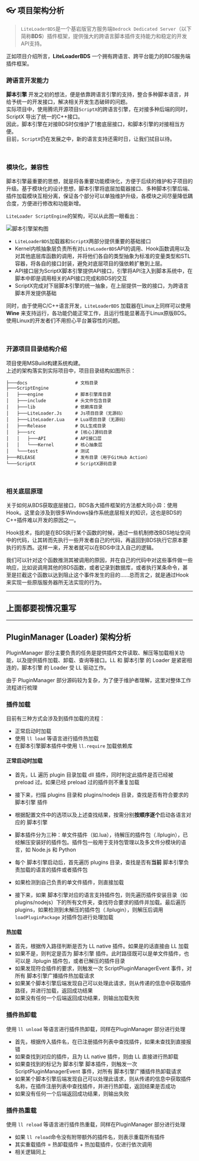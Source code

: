 ## 👓 项目架构分析

> `LiteLoaderBDS`是一个基岩版官方服务端`Bedrock Dedicated Server`（以下简称**BDS**）插件框架，提供强大的跨语言脚本插件支持能力和稳定的开发API支持。

正如项目介绍所言，**LiteLoaderBDS** 一个拥有跨语言、跨平台能力的BDS服务端插件框架。

### 跨语言开发能力

**脚本引擎** 开发之初的想法，便是依靠跨语言引擎的支持，整合多种脚本语言，并给予统一的开发接口，解决相关开发生态破碎的问题。  
实际项目中，使用腾讯开源项目`ScriptX`的跨语言引擎，在对接多种后端的同时，ScriptX 导出了统一的C++接口。  
因此，脚本引擎在对接BDS时仅维护了1套底层接口，和脚本引擎的对接相当方便。  
目前，`ScriptX`仍在发展之中，新的语言支持还需时日，让我们拭目以待。

<br>

### 模块化，兼容性

脚本引擎最重要的思想，就是将各重要功能模块化，方便于后续的维护和子项目的升级。基于模块化的设计思想，脚本引擎将底层加载器接口、多种脚本引擎后端、插件加载模块互相分离，保证各个部分可以单独维护升级，各模块之间尽量降低耦合度，方便进行修改和功能新增。

`LiteLoader ScriptEngine`的架构，可以从此图一眼看出：

![脚本引擎架构图](structure.png)

- `LiteLoaderBDS`加载器和`ScriptX`两部分提供重要的基础接口
- Kernel内核抽象层负责所有对`LiteLoaderBDS`API的调用、Hook函数调用以及对其他底层库函数的调用，并将他们各自的类型抽象为标准的变量类型和STL容器，将各自的接口封装，避免对底层项目的强依赖扩散到上层。
- API接口层为ScriptX脚本引擎提供API接口，引擎将API注入到脚本系统中，在脚本中即是调用相关的API接口完成和BDS的交互
- ScriptX完成对下层脚本引擎的统一抽象，在上层提供一致的接口，为跨语言脚本开发提供基础

同时，由于使用C/C++语言开发，`LiteLoaderBDS` 加载器在Linux上同样可以使用 **Wine** 来支持运行，各功能仍能正常工作，且运行性能显著高于Linux原版BDS。使用Linux的开发者们不用担心平台兼容性的问题。

<br>

### 开源项目目录结构介绍

项目使用MSBuild构建系统构建。  
上述的架构落实到实际项目中，项目目录结构如图所示：

```
├───docs                  # 文档目录
├───ScriptEngine
│   ├───engine            # 脚本引擎库目录
│   ├───include           # 头文件包含目录
│   ├───lib               # 依赖库目录
│   ├───LiteLoader.Js     # Js项目目录（无源码）
│   ├───LiteLoader.Lua    # Lua项目目录（无源码）
│   ├───Release           # DLL生成目录
│   ├───src               # [核心]源码目录
│   │   ├───API           # API接口层
│   │   └───Kernel        # 核心抽象层
│   └───test              # 测试
├───RELEASE               # 发布目录（用于GitHub Action）
└───ScriptX               # ScriptX源码目录
```

<br>

### 相关底层原理

关于如何从BDS获取底层接口，BDS各大插件框架的方法都大同小异：使用Hook。这里会涉及到很多Windows操作系统底层相关的知识，这也是BDS的C++插件难以开发的原因之一。  

Hook技术，指的是在BDS执行某个函数的时候，通过一些机制修改BDS地址空间中的代码，让其转而先执行一些开发者自己的代码，再返回到BDS执行它原本要执行的东西。这样一来，开发者就可以在BDS中注入自己的逻辑。  

我们可以针对这个函数推测其被调用的原因，并在自己的代码中对这些事件做一些响应，比如说调用其他的BDS函数，或者记录到数据库，或者执行某条命令，甚至是拦截这个函数以达到阻止这个事件发生的目的......总而言之，就是通过Hook来实现一些原版服务器所无法实现的行为。


---
## 上面都要视情况重写
---


## PluginManager (Loader) 架构分析

PluginManager 部分主要负责的任务是提供插件文件读取、解压等加载相关功能，以及提供插件加载、卸载、查询等接口。LL 和 脚本引擎 的 Loader 是紧密相连的，脚本引擎 的 Loader 受 LL 驱动工作。

由于 PluginManager 部分源码较为复杂，为了便于维护者理解，这里对整体工作流程进行梳理

### 插件加载

目前有三种方式会涉及到插件加载的流程：

- 正常启动时加载
- 使用 `ll load` 等语言进行插件热加载
- 在脚本引擎脚本插件中使用 `ll.require` 加载依赖库

#### 正常启动时加载

- 首先，LL 遍历 plugin 目录加载 dll 插件，同时判定此插件是否已经被 preload 过。如果已经 preload 过的插件则不重复加载
- 接下来，扫描 plugins 目录和 plugins/nodejs 目录，查找是否有符合要求的 脚本引擎 插件
- 根据配置文件中的选项以及上述查找结果，按需分别**按顺序逐个**启动各语言对应的 脚本引擎

- 脚本插件分为三种：单文件插件（如.lua），待解压的插件包（.llplugin），已经解压安装好的插件包。插件包一般用于支持包管理以及多文件分模块的语言，如 Node.js 和 Python
- 每个 脚本引擎启动后，首先遍历 plugins 目录，查找是否有**当前** 脚本引擎负责加载的语言的插件或者插件包
- 如果检测到自己负责的单文件插件，则直接加载
- 接下来，如果 脚本引擎对应的语言支持插件包，则先遍历插件安装目录（如 plugins/nodejs）下的所有文件夹，查找符合要求的插件并加载。最后遍历 plugins，如果检测到未解压的插件包（.llplugin），则解压后调用 `loadPluginPackage` 对插件包进行处理加载

#### 热加载

- 首先，根据传入路径判断是否为 LL native 插件。如果是的话直接由 LL 加载
- 如果不是，则判定是否为 脚本引擎 插件。此时路径既可以是单文件插件，也可以是 .llplugin 插件包，或者已解压的插件目录
- 如果发现符合插件的要求，则触发一次 ScriptPluginManagerEvent 事件，对所有 脚本引擎广播插件热加载请求
- 如果某个脚本引擎后端发现自己可以处理此请求，则从传递的信息中获取插件路径，并进行加载，返回成功结果
- 如果没有任何一个后端返回成功结果，则输出加载失败

### 插件热卸载

使用 `ll unload` 等语言进行插件热卸载，同样在PluginManager 部分进行处理

- 首先，根据传入插件名，在已注册插件列表中查找插件，如果未查找到直接报错
- 如果查找到对应的插件，且为 LL native 插件，则由 LL 直接进行热卸载
- 如果查找到的标记为 脚本引擎 脚本插件，则触发一次 ScriptPluginManagerEvent 事件，对所有 脚本引擎广播插件热卸载请求
- 如果某个脚本引擎后端发现自己可以处理此请求，则从传递的信息中获取插件名称，在插件注册列表中查找插件，并进行热卸载，返回结果是否成功
- 如果没有任何一个后端返回成功结果，则输出失败

### 插件热重载

使用 `ll reload` 等语言进行插件热重载，同样在PluginManager 部分进行处理

- 如果 `ll reload`命令没有附带额外的插件名，则表示重载所有插件
- 其实重载插件 = 热卸载插件 + 热加载插件，仅进行依次调用
- 相关逻辑同上
